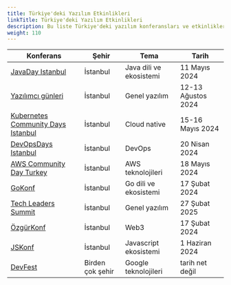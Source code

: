 ```yaml
---
title: Türkiye'deki Yazılım Etkinlikleri
linkTitle: Türkiye'deki Yazılım Etkinlikleri
description: Bu liste Türkiye'deki yazılım konferansları ve etkinlikleri hakkında bilgi içermektedir
weight: 110
---
```


| **Konferans**                                               | **Şehir**        | **Tema**                | **Tarih**           |
|-------------------------------------------------------------|------------------|-------------------------|---------------------|
| [JavaDay Istanbul](https://www.javaday.istanbul/)           | İstanbul         | Java dili ve ekosistemi | 11 Mayıs 2024       |
| [Yazılımcı günleri](https://yazilimcigunleri.com/)          | İstanbul         | Genel yazılım           | 12-13 Ağustos 2024  |
| [Kubernetes Community Days Istanbul](https://kcd.istanbul/) | İstanbul         | Cloud native            | 15-16 Mayıs 2024    |
| [DevOpsDays Istanbul](https://devopsdays.istanbul/)         | İstanbul         | DevOps                  | 20 Nisan 2024       |
| [AWS Community Day Turkey](https://aws.cloudturkey.io/)     | İstanbul         | AWS teknolojileri       | 18 Mayıs 2024       |
| [GoKonf](https://gokonf.com/)                               | İstanbul         | Go dili ve ekosistemi   | 17 Şubat 2024       |
| [Tech Leaders Summit](https://techleaders.devnot.com/)      | İstanbul         | Genel yazılım           | 27 Şubat 2025       |
| [ÖzgürKonf](https://ozgurkonf.com/)                         | İstanbul         | Web3                    | 17 Şubat 2024       | 
| [JSKonf](https://jskonf.com/)                               | İstanbul         | Javascript ekosistemi   | 1 Haziran 2024      | 
| [DevFest](https://gdg.community.dev/events/)                | Birden çok şehir | Google teknolojileri    | tarih net değil     |